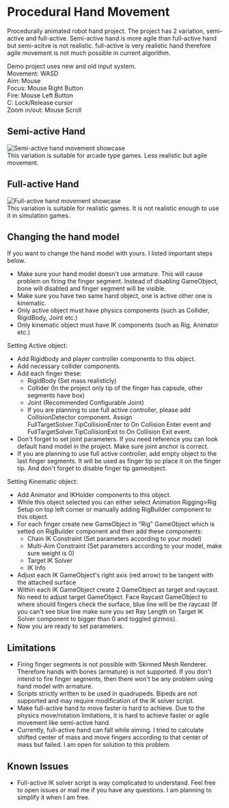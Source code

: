 # Procedural Hand Movement
Procedurally animated robot hand project. The project has 2 variation, semi-active and full-active. Semi-active hand is more agile than full-active hand but semi-acitve is not realistic. full-active is very realistic hand therefore agile movement is not much possible in current algorithm.<br>

Demo project uses new and old input system.<br>
Movement: WASD<br>
Aim: Mouse<br>
Focus: Mouse Right Button<br>
Fire: Mouse Left Button<br>
C: Lock/Release cursor<br>
Zoom in/out: Mouse Scroll

## Semi-active Hand
![Semi-active hand movement showcase](README_ASSETS/SemiHand.gif)<br>
This variation is suitable for arcade type games. Less realistic but agile movement.

## Full-active Hand
![Full-active hand movement showcase](README_ASSETS/FullHand.gif)<br>
This variation is suitable for realistic games. It is not realistic enough to use it in simulation games.

## Changing the hand model

If you want to change the hand model with yours. I listed important steps below.

- Make sure your hand model doesn't use armature. This will cause problem on firing the finger segment. Instead of disabling GameObject, bone will disabled and finger segment will be visible.
- Make sure you have two same hand object, one is active other one is kinematic.
- Only active object must have physics components (such as Collider, RigidBody, Joint etc.)
- Only kinematic object must have IK components (such as Rig, Animator etc.)

Setting Active object:
- Add Rigidbody and player controller components to this object.
- Add necessary collider components.
- Add each finger these:
  - RigidBody (Set mass realisticly)
  - Collider (In the project only tip of the finger has capsule, other segments have box)
  - Joint (Recommended Configurable Joint)
  - If you are planning to use full active controller, please add CollisionDetector component. Assign FullTargetSolver.TipCollisionEnter to On Collision Enter event and FullTargetSolver.TipCollisionExit to On Collision Exit event.
- Don't forget to set joint parameters. If you need reference you can look default hand model in the project. Make sure joint anchor is correct.
- If you are planning to use full active controller, add empty object to the last finger segments. It will be used as finger tip so place it on the finger tip. And don't forget to disable finger tip gameobject.

Setting Kinematic object:
- Add Animator and IKHolder components to this object.
- While this object selected you can either select Animation Rigging>Rig Setup on top left corner or manually adding RigBuilder component to this object.
- For each finger create new GameObject in "Rig" GameObject which is setted on RigBuilder component and then add these components:
  - Chain IK Constraint (Set parameters according to your model)
  - Multi-Aim Constraint (Set parameters according to your model, make sure weight is 0)
  - Target IK Solver
  - IK Info
- Adjust each IK GameObject's right axis (red arrow) to be tangent with the attached surface
- Within each IK GameObject create 2 GameObject as target and raycast. No need to adjust target GameObject. Face Raycast GameObject to where should fingers check the surface, blue line will be the raycast (If you can't see blue line make sure you set Ray Length on Target IK Solver component to bigger than 0 and toggled gizmos).
- Now you are ready to set parameters.

## Limitations
- Firing finger segments is not possible with Skinned Mesh Renderer. Therefore hands with bones (armature) is not supported. If you don't intend to fire finger segments, then there won't be any problem using hand model with armature.
- Scripts strictly written to be used in quadrupeds. Bipeds are not supported and may require modification of the IK solver script.
- Make full-active hand to move faster is hard to achieve. Due to the physics move/rotation limitations, it is hard to achieve faster or agile movement like semi-active hand.
- Currently, full-active hand can fall while aiming. I tried to calculate shifted center of mass and move fingers according to that center of mass but failed. I am open for solution to this problem.

## Known Issues
- Full-active IK solver script is way complicated to understand. Feel free to open issues or mail me if you have any questions. I am planning to simplify it when I am free.
